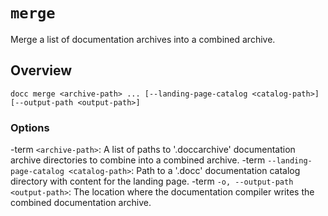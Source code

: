 # `merge`

Merge a list of documentation archives into a combined archive.

## Overview

`docc merge <archive-path> ... [--landing-page-catalog <catalog-path>] [--output-path <output-path>]`

### Options

-term `<archive-path>`:          A list of paths to '.doccarchive' documentation archive directories to combine
                        into a combined archive.
-term `--landing-page-catalog <catalog-path>`:
                        Path to a '.docc' documentation catalog directory with content for the landing
                        page.
-term `-o, --output-path <output-path>`:
                        The location where the documentation compiler writes the combined documentation
                        archive.
